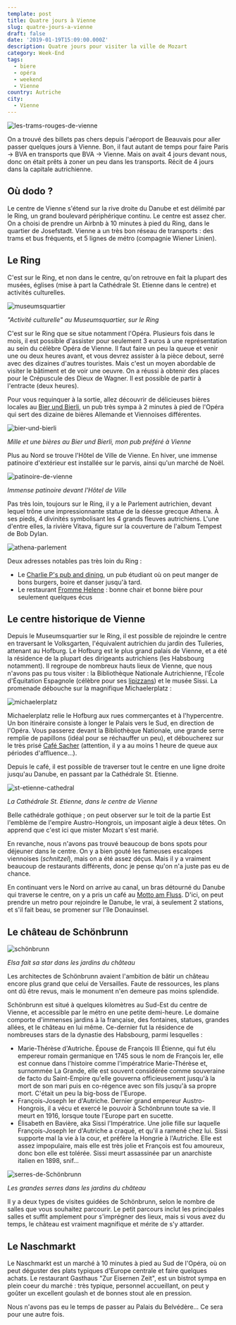```yaml
---
template: post
title: Quatre jours à Vienne
slug: quatre-jours-a-vienne
draft: false
date: '2019-01-19T15:09:00.000Z'
description: Quatre jours pour visiter la ville de Mozart
category: Week-End
tags:
  - biere
  - opéra
  - weekend
  - Vienne
country: Autriche
city:
  - Vienne
---
```

![les-trams-rouges-de-vienne](/media/50616269_386021988625372_6849860847229992960_n.jpg "Les trams rouges de Vienne")

On a trouvé des billets pas chers depuis l'aéroport de Beauvais pour aller passer quelques jours à Vienne. Bon, il faut autant de temps pour faire Paris -> BVA en transports que BVA -> Vienne. Mais on avait 4 jours devant nous, donc on était prêts à zoner un peu dans les transports. Récit de 4 jours dans la capitale autrichienne.

## Où dodo ?

Le centre de Vienne s'étend sur la rive droite du Danube et est délimité par le Ring, un grand boulevard périphérique continu. Le centre est assez cher. On a choisi de prendre un Airbnb à 10 minutes à pied du Ring, dans le quartier de Josefstadt. Vienne a un très bon réseau de transports : des trams et bus fréquents, et 5 lignes de métro (compagnie Wiener Linien). 

## Le Ring

C'est sur le Ring, et non dans le centre, qu'on retrouve en fait la plupart des musées, églises (mise à part la Cathédrale St. Etienne dans le centre) et activités culturelles.  

![museumsquartier](/media/49211291_532709337198483_8405607282989072384_n.jpg "Museumsquartier")

_"Activité culturelle" au Museumsquartier, sur le Ring_

C'est sur le Ring que se situe notamment l'Opéra. Plusieurs fois dans le mois, il est possible d'assister pour seulement 3 euros à une représentation au sein du célèbre Opéra de Vienne. Il faut faire un peu la queue et venir une ou deux heures avant, et vous devrez assister à la pièce debout, serré avec des dizaines d'autres touristes. Mais c'est un moyen abordable de visiter le bâtiment et de voir une oeuvre. On a réussi à obtenir des places pour le Crépuscule des Dieux de Wagner. Il est possible de partir à l'entracte (deux heures). 

Pour vous requinquer à la sortie, allez découvrir de délicieuses bières locales au [Bier und Bierli](http://www.bierundbierli.at/), un pub très sympa à 2 minutes à pied de l'Opéra qui sert des dizaine de bières Allemande et Viennoises différentes.

![bier-und-bierli](/media/50755921_489931831532900_6075382105213239296_n.jpg "Bier und Bierli, quartier de l'Opéra")

_Mille et une bières au Bier und Bierli, mon pub préféré à Vienne_

Plus au Nord se trouve l'Hôtel de Ville de Vienne. En hiver, une immense patinoire d'extérieur est installée sur le parvis, ainsi qu'un marché de Noël. 

![patinoire-de-vienne](/media/50299058_249609129263148_9150615990940205056_n.jpg "Patinoire de Vienne")

_Immense patinoire devant l'Hôtel de Ville_

Pas très loin, toujours sur le Ring, il y a le Parlement autrichien, devant lequel trône une impressionnante statue de la déesse grecque Athena. À ses pieds, 4 divinités symbolisant les 4 grands fleuves autrichiens. L'une d'entre elles, la rivière Vitava, figure sur la couverture de l'album Tempest de Bob Dylan.

![athena-parlement](/media/50500517_2221415704767132_3288330904321130496_n.jpg "Statue d'Athéna au Parlement autrichien")

Deux adresses notables pas très loin du Ring : 

* Le [Charlie P's pub and dining](http://www.charlieps.at/), un pub étudiant où on peut manger de bons burgers, boire et danser jusqu'à tard.
* Le restaurant [Fromme Helene](https://www.frommehelene.at/) : bonne chair et bonne bière pour seulement quelques écus

## Le centre historique de Vienne

Depuis le Museumsquartier sur le Ring, il est possible de rejoindre le centre en traversant le Volksgarten, l'équivalent autrichien du jardin des Tuileries, attenant au Hofburg. Le Hofburg est le plus grand palais de Vienne, et a été la résidence de la plupart des dirigeants autrichiens (les Habsbourg notamment). Il regroupe de nombreux hauts lieux de Vienne, que nous n'avons pas pu tous visiter : la Bibliothèque Nationale Autrichienne, l'École d'Équitation Espagnole (célèbre pour ses [lipizzans](https://fr.wikipedia.org/wiki/Lipizzan)) et le musée Sissi. La promenade débouche sur la magnifique Michaelerplatz :

![michaelerplatz](/media/50299079_584828378646595_8455753066279337984_n.jpg "Michaelerplatz")

Michaelerplatz relie le Hofburg aux rues commerçantes et à l'hypercentre. Un bon itinéraire consiste à longer le Palais vers le Sud, en direction de l'Opéra. Vous passerez devant la Bibliothèque Nationale, une grande serre remplie de papillons (idéal pour se réchauffer un peu), et déboucherez sur le très prisé [Café Sacher](https://www.sacher.com/en/original-sacher-cake/sacher-cafe-en/cafe-sacher-wien-3/) (attention, il y a au moins 1 heure de queue aux périodes d'affluence...). 

Depuis le café, il est possible de traverser tout le centre en une ligne droite jusqu'au Danube, en passant par la Cathédrale St. Etienne.

![st-etienne-cathedral](/media/50301891_2150910704968471_6611448453874581504_n.jpg "Cathédrale Saint Etienne")

_La Cathédrale St. Etienne, dans le centre de Vienne_

Belle cathédrale gothique ; on peut observer sur le toit de la partie Est l'emblème de l'empire Austro-Hongrois, un imposant aigle à deux têtes. On apprend que c'est ici que mister Mozart s'est marié. 

En revanche, nous n'avons pas trouvé beaucoup de bons spots pour déjeuner dans le centre. On y a bien gouté les fameuses escalopes viennoises (_schnitzel_), mais on a été assez déçus. Mais il y a vraiment beaucoup de restaurants différents, donc je pense qu'on n'a juste pas eu de chance.

En continuant vers le Nord on arrive au canal, un bras détourné du Danube qui traverse le centre, on y a pris un café au [Motto am Fluss](https://www.tripadvisor.fr/Restaurant_Review-g190454-d1852133-Reviews-Motto_am_Fluss-Vienna.html). D'ici, on peut prendre un metro pour rejoindre le Danube, le vrai, à seulement 2 stations, et s'il fait beau, se promener sur l'île Donauinsel. 

## Le château de Schönbrunn

![schönbrunn](/media/50418428_516289445444238_7803425857040547840_n.jpg "Schönbrunn")

_Elsa fait sa star dans les jardins du château_

Les architectes de Schönbrunn avaient l'ambition de bâtir un château encore plus grand que celui de Versailles. Faute de ressources, les plans ont dû être revus, mais le monument n'en demeure pas moins splendide. 

Schönbrunn est situé à quelques kilomètres au Sud-Est du centre de Vienne, et accessible par le métro en une petite demi-heure. Le domaine comporte d'immenses jardins à la française, des fontaines, statues, grandes allées, et le château en lui même. Ce-dernier fut la résidence de nombreuses stars de la dynastie des Habsbourg, parmi lesquelles :

* Marie-Thérèse d'Autriche. Épouse de François III Étienne, qui fut élu empereur romain germanique en 1745 sous le nom de François Ier, elle est connue dans l'histoire comme l'impératrice Marie-Thérèse et, surnommée La Grande, elle est souvent considérée comme souveraine de facto du Saint-Empire qu'elle gouverna officieusement jusqu'à la mort de son mari puis en co-régence avec son fils jusqu'à sa propre mort. C'était un peu la big-boss de l'Europe.
* François-Joseph Ier d'Autriche. Dernier grand empereur Austro-Hongrois, il a vécu et exercé le pouvoir à Schönbrunn toute sa vie. Il meurt en 1916, lorsque toute l'Europe part en sucette.
* Élisabeth en Bavière, aka Sissi l'Impératrice. Une jolie fille sur laquelle François-Joseph Ier d'Autriche a craqué, et qu'il a ramené chez lui. Sissi supporte mal la vie à la cour, et préfère la Hongrie à l'Autriche. Elle est assez impopulaire, mais elle est très jolie et François est fou amoureux, donc bon elle est tolérée. Sissi meurt assassinée par un anarchiste italien en 1898, snif...

![serres-de-Schönbrunn](/media/50507919_2287348804922864_7011352270394621952_n.jpg "Serres dans les jardins de Schönbrunn")

_Les grandes serres dans les jardins du château_

Il y a deux types de visites guidées de Schönbrunn, selon le nombre de salles que vous souhaitez parcourir. Le petit parcours inclut les principales salles et suffit amplement pour s'imprégner des lieux, mais si vous avez du temps, le château est vraiment magnifique et mérite de s'y attarder.

## Le Naschmarkt

Le Naschmarkt est un marché à 10 minutes à pied au Sud de l'Opéra, où on peut  déguster des plats typiques d'Europe centrale et faire quelques achats. Le restaurant Gasthaus "Zur Eisernen Zeit", est un bistrot sympa en plein coeur du marché : très typique, personnel accueillant, on peut y goûter un excellent goulash et de bonnes stout ale en pression. 

Nous n'avons pas eu le temps de passer au Palais du Belvédère... Ce sera pour une autre fois.
